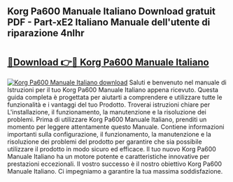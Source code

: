 ## Korg Pa600 Manuale Italiano Download gratuit PDF - Part-xE2 Italiano Manuale dell'utente di riparazione 4nlhr

# <h2><a href="http://dfd3el.blite.top/?on=Korg+Pa600+Manuale+Italiano">🔗Download 👉🔴 Korg Pa600 Manuale Italiano</a></h2>

[![Korg Pa600 Manuale Italiano download](https://i.imgur.com/lujVjoI.png)](http://dfd3el.blite.top/?on=Korg+Pa600+Manuale+Italiano)
Saluti e benvenuto nel manuale di Istruzioni per il tuo Korg Pa600 Manuale Italiano appena ricevuto. Questa guida completa è progettata per aiutarti a comprendere e utilizzare tutte le funzionalità e i vantaggi del tuo Prodotto. Troverai istruzioni chiare per L'installazione, il funzionamento, la manutenzione e la risoluzione dei problemi. Prima di utilizzare Korg Pa600 Manuale Italiano, prenditi un momento per leggere attentamente questo Manuale. Contiene informazioni importanti sulla configurazione, il funzionamento, la manutenzione e la risoluzione dei problemi del prodotto per garantire che sia possibile utilizzare il prodotto in modo sicuro ed efficace. Il tuo nuovo Korg Pa600 Manuale Italiano ha un motore potente e caratteristiche innovative per prestazioni eccezionali. Il vostro successo è il nostro obiettivo Korg Pa600 Manuale Italiano. Ci impegniamo a garantire la tua massima soddisfazione.
